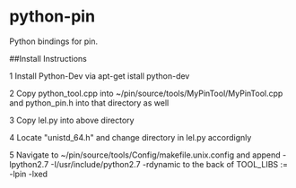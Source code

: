 python-pin
==========

Python bindings for pin.


##Install Instructions

1 Install Python-Dev via apt-get istall python-dev

2 Copy python_tool.cpp into ~/pin/source/tools/MyPinTool/MyPinTool.cpp and python_pin.h into that directory as well

3 Copy lel.py into above directory

4 Locate "unistd_64.h" and change directory in lel.py accordignly

5 Navigate to  ~/pin/source/tools/Config/makefile.unix.config and append -lpython2.7 -I/usr/include/python2.7 -rdynamic  to the back of TOOL_LIBS := -lpin -lxed 

